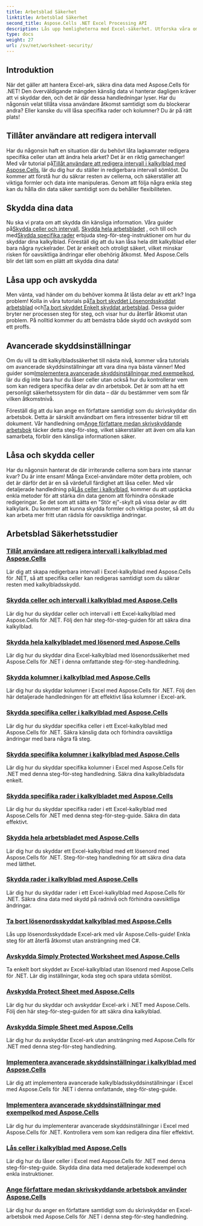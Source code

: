 ```yaml
---
title: Arbetsblad Säkerhet
linktitle: Arbetsblad Säkerhet
second_title: Aspose.Cells .NET Excel Processing API
description: Lås upp hemligheterna med Excel-säkerhet. Utforska våra omfattande Aspose.Cells för .NET tutorials för att skydda, redigera och hantera dina kalkylblad utan ansträngning.
type: docs
weight: 27
url: /sv/net/worksheet-security/
---
```

## Introduktion

När det gäller att hantera Excel-ark, säkra dina data med Aspose.Cells för .NET! Den överväldigande mängden känslig data vi hanterar dagligen kräver att vi skyddar den, och det är där dessa handledningar lyser. Har du någonsin velat tillåta vissa användare åtkomst samtidigt som du blockerar andra? Eller kanske du vill låsa specifika rader och kolumner? Du är på rätt plats!

## Tillåter användare att redigera intervall
 Har du någonsin haft en situation där du behövt låta lagkamrater redigera specifika celler utan att ändra hela arket? Det är en riktig gamechanger! Med vår tutorial på[Tillåt användare att redigera intervall i kalkylblad med Aspose.Cells](./allow-edit-ranges/), lär du dig hur du ställer in redigerbara intervall sömlöst. Du kommer att förstå hur du säkrar resten av cellerna, och säkerställer att viktiga formler och data inte manipuleras. Genom att följa några enkla steg kan du hålla din data säker samtidigt som du behåller flexibiliteten.

## Skydda dina data
Nu ska vi prata om att skydda din känsliga information. Våra guider på[Skydda celler och intervall](./protect-cells-and-ranges/), [Skydda hela arbetsbladet](./protect-worksheet/) , och till och med[Skydda specifika rader](./protect-specific-rows/) erbjuda steg-för-steg-instruktioner om hur du skyddar dina kalkylblad. Föreställ dig att du kan låsa hela ditt kalkylblad eller bara några nyckelrader. Det är enkelt och otroligt säkert, vilket minskar risken för oavsiktliga ändringar eller obehörig åtkomst. Med Aspose.Cells blir det lätt som en plätt att skydda dina data!

## Låsa upp och avskydda
 Men vänta, vad händer om du behöver komma åt låsta delar av ett ark? Inga problem! Kolla in våra tutorials på[Ta bort skyddet Lösenordsskyddat arbetsblad](./unprotect-password-worksheet/) och[Ta bort skyddet Enkelt skyddat arbetsblad](./unprotect-simply-protected/). Dessa guider bryter ner processen steg för steg, och visar hur du återfår åtkomst utan problem. På nolltid kommer du att bemästra både skydd och avskydd som ett proffs.

## Avancerade skyddsinställningar

Om du vill ta ditt kalkylbladssäkerhet till nästa nivå, kommer våra tutorials om avancerade skyddsinställningar att vara dina nya bästa vänner! Med guider som[Implementera avancerade skyddsinställningar med exempelkod](./advanced-protection-settings-example-code/), lär du dig inte bara hur du låser celler utan också hur du kontrollerar vem som kan redigera specifika delar av din arbetsbok. Det är som att ha ett personligt säkerhetssystem för din data – där du bestämmer vem som får vilken åtkomstnivå. 

 Föreställ dig att du kan ange en författare samtidigt som du skrivskyddar din arbetsbok. Detta är särskilt användbart om flera intressenter bidrar till ett dokument. Vår handledning om[Ange författare medan skrivskyddande arbetsbok](./specify-author-write-protect-workbook/) täcker detta steg-för-steg, vilket säkerställer att även om alla kan samarbeta, förblir den känsliga informationen säker.

## Låsa och skydda celler

Har du någonsin hanterat de där irriterande cellerna som bara inte stannar kvar? Du är inte ensam! Många Excel-användare möter detta problem, och det är därför det är en så värdefull färdighet att låsa celler. Med vår detaljerade handledning på[Lås celler i kalkylblad](./lock-cells/), kommer du att upptäcka enkla metoder för att stärka din data genom att förhindra oönskade redigeringar. Se det som att sätta en "Stör ej"-skylt på vissa delar av ditt kalkylark. Du kommer att kunna skydda formler och viktiga poster, så att du kan arbeta mer fritt utan rädsla för oavsiktliga ändringar. 

## Arbetsblad Säkerhetsstudier
### [Tillåt användare att redigera intervall i kalkylblad med Aspose.Cells](./allow-edit-ranges/)
Lär dig att skapa redigerbara intervall i Excel-kalkylblad med Aspose.Cells för .NET, så att specifika celler kan redigeras samtidigt som du säkrar resten med kalkylbladsskydd.
### [Skydda celler och intervall i kalkylblad med Aspose.Cells](./protect-cells-and-ranges/)
Lär dig hur du skyddar celler och intervall i ett Excel-kalkylblad med Aspose.Cells för .NET. Följ den här steg-för-steg-guiden för att säkra dina kalkylblad.
### [Skydda hela kalkylbladet med lösenord med Aspose.Cells](./protect-worksheet-password/)
Lär dig hur du skyddar dina Excel-kalkylblad med lösenordssäkerhet med Aspose.Cells för .NET i denna omfattande steg-för-steg-handledning.
### [Skydda kolumner i kalkylblad med Aspose.Cells](./protect-columns/)
Lär dig hur du skyddar kolumner i Excel med Aspose.Cells för .NET. Följ den här detaljerade handledningen för att effektivt låsa kolumner i Excel-ark.
### [Skydda specifika celler i kalkylblad med Aspose.Cells](./protect-specific-cells/)
Lär dig hur du skyddar specifika celler i ett Excel-kalkylblad med Aspose.Cells för .NET. Säkra känslig data och förhindra oavsiktliga ändringar med bara några få steg.
### [Skydda specifika kolumner i kalkylblad med Aspose.Cells](./protect-specific-columns/)
Lär dig hur du skyddar specifika kolumner i Excel med Aspose.Cells för .NET med denna steg-för-steg handledning. Säkra dina kalkylbladsdata enkelt.
### [Skydda specifika rader i kalkylbladet med Aspose.Cells](./protect-specific-rows/)
Lär dig hur du skyddar specifika rader i ett Excel-kalkylblad med Aspose.Cells för .NET med denna steg-för-steg-guide. Säkra din data effektivt.
### [Skydda hela arbetsbladet med Aspose.Cells](./protect-worksheet/)
Lär dig hur du skyddar ett Excel-kalkylblad med ett lösenord med Aspose.Cells för .NET. Steg-för-steg handledning för att säkra dina data med lätthet.
### [Skydda rader i kalkylblad med Aspose.Cells](./protect-rows/)
Lär dig hur du skyddar rader i ett Excel-kalkylblad med Aspose.Cells för .NET. Säkra dina data med skydd på radnivå och förhindra oavsiktliga ändringar.
### [Ta bort lösenordsskyddat kalkylblad med Aspose.Cells](./unprotect-password-worksheet/)
Lås upp lösenordsskyddade Excel-ark med vår Aspose.Cells-guide! Enkla steg för att återfå åtkomst utan ansträngning med C#. 
### [Avskydda Simply Protected Worksheet med Aspose.Cells](./unprotect-simply-protected/)
Ta enkelt bort skyddet av Excel-kalkylblad utan lösenord med Aspose.Cells för .NET. Lär dig inställningar, koda steg och spara utdata sömlöst.
### [Avskydda Protect Sheet med Aspose.Cells](./unprotect-protect-sheet/)
Lär dig hur du skyddar och avskyddar Excel-ark i .NET med Aspose.Cells. Följ den här steg-för-steg-guiden för att säkra dina kalkylblad.
### [Avskydda Simple Sheet med Aspose.Cells](./unprotect-simple-sheet/)
Lär dig hur du avskyddar Excel-ark utan ansträngning med Aspose.Cells för .NET med denna steg-för-steg handledning.
### [Implementera avancerade skyddsinställningar i kalkylblad med Aspose.Cells](./implement-advanced-protection-settings/)
Lär dig att implementera avancerade kalkylbladsskyddsinställningar i Excel med Aspose.Cells för .NET i denna omfattande, steg-för-steg-guide.
### [Implementera avancerade skyddsinställningar med exempelkod med Aspose.Cells](./advanced-protection-settings-example-code/)
Lär dig hur du implementerar avancerade skyddsinställningar i Excel med Aspose.Cells för .NET. Kontrollera vem som kan redigera dina filer effektivt.
### [Lås celler i kalkylblad med Aspose.Cells](./lock-cells/)
Lär dig hur du låser celler i Excel med Aspose.Cells för .NET med denna steg-för-steg-guide. Skydda dina data med detaljerade kodexempel och enkla instruktioner.
### [Ange författare medan skrivskyddande arbetsbok använder Aspose.Cells](./specify-author-write-protect-workbook/)
Lär dig hur du anger en författare samtidigt som du skrivskyddar en Excel-arbetsbok med Aspose.Cells för .NET i denna steg-för-steg handledning.